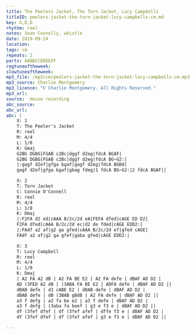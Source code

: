 ```yaml
---
title: The Peelers Jacket, The Torn Jacket, Lucy Campbells
titleID: peelers-jacket-the-torn-jacket-lucy-campbells-cm.md
key: G,D,D
rhythm: reel
notes: Sean Connolly, whistle
date: 2019-09-24
location:
tags: cm
repeats: 2
parts: AABBCCDDEEFF
regtuneoftheweek:
slowtuneoftheweek:
mp3_file: /mp3/cm/peelers-jacket-the-torn-jacket-lucy-campbells-cm.mp3
mp3_source: Charlie Montgomery
mp3_licence: "© Charlie Montgomery. All Rights Reserved."
mp3_url:
source:  House recording
abc_source:
abc_url:
abc: |
    X: 1
    T: The Peeler's Jacket
    R: reel
    M: 4/4
    L: 1/8
    K: Gmaj
    G2BG DGBG|FGAB c2Bc|dggf d2eg|fdcA BGAF|
    G2BG DGBG|FGAB c2Bc|dggf d2eg|fdcA BG~G2:|
    |:gagf d2ef|gfga bgaf|gagf d2eg|fdcA BGBd|
    gagf d2ef|gfga bgaf|gbag fdeg|1 fdcA BG~G2:|2 fdcA BGAF||

    X: 2
    T: Torn Jacket
    C: Connie O'Connell
    R: reel
    M: 4/4
    L: 1/8
    K: Dmaj
    |:F2FA d2 ed|cAAA B/2c/2d eA|FEFA dfed|cAGE ED D2|
    F2FA dfed|cAAA B/2c/2d ec|d2 de fded|cAGE EDD2:|
    |:FAdf a2 af|g2 ga gfed|cAAA B/2c/2d ef|gfed cAGE|
    FAdf a2 af|g2 ga gfef|gaba gfed|cAGE EDD2:|

    X: 3
    T: Lucy Campbell
    R: reel
    M: 4/4
    L: 1/8
    K: Dmaj
    | A2 FA A2 dB | A2 FA BE E2 | A2 FA defe | dBAF AD D2 |
    AD (3FED A2 dB | (3ABA FA BE E2 | ADFA defe | dBAF AD D2 ||
    dBAB defe | d2 cABE E2 | dBAB defe | dBAF AD D2 |
    dBAB defe | dB (3BAB gBdB | A2 FA defe | dBAF AD D2 ||
    a3 f defg | a2 fa be e2 | a3 f defe | dBAF AD D2 |
    a3 f defg | (3aba fa beef | g3 e f3 e | dBAF AD D2 ||
    df (3fef dfef | df (3fef afef | dffe f3 e | dBAF AD D2 |
    df (3fef dfef | df (3fef afef | g3 e f3 e | dBAF AD D2 ||

---
```

